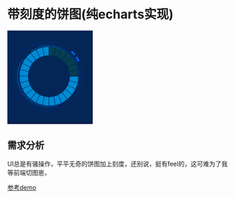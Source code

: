 # 带刻度的饼图(纯echarts实现)

![1595920626217](assets/1595920626217.png)

## 需求分析

UI总是有骚操作，平平无奇的饼图加上刻度，还别说，挺有feel的，这可难为了我等前端切图崽，

[参考demo](https://gallery.echartsjs.com/editor.html?c=xFkzKG-bpl )


